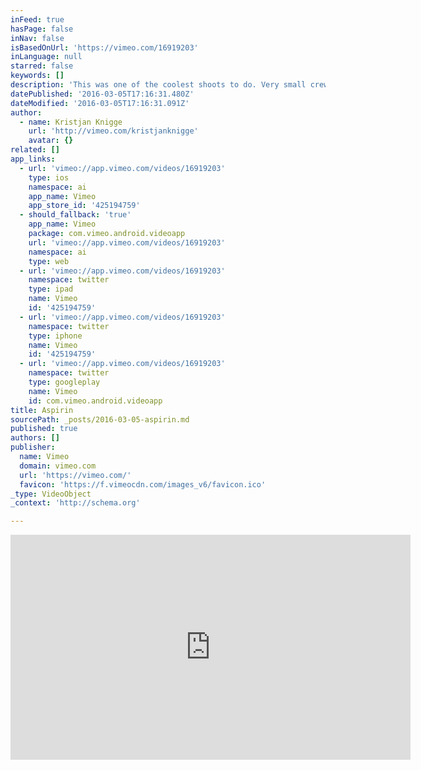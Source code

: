 ```yaml
---
inFeed: true
hasPage: false
inNav: false
isBasedOnUrl: 'https://vimeo.com/16919203'
inLanguage: null
starred: false
keywords: []
description: 'This was one of the coolest shoots to do. Very small crew, just me, the cameraman, the producer, one agency creative and a local producer/art director. All the cast was sourced locally in Arusha. The locations are all around Lake Natron.'
datePublished: '2016-03-05T17:16:31.480Z'
dateModified: '2016-03-05T17:16:31.091Z'
author:
  - name: Kristjan Knigge
    url: 'http://vimeo.com/kristjanknigge'
    avatar: {}
related: []
app_links:
  - url: 'vimeo://app.vimeo.com/videos/16919203'
    type: ios
    namespace: ai
    app_name: Vimeo
    app_store_id: '425194759'
  - should_fallback: 'true'
    app_name: Vimeo
    package: com.vimeo.android.videoapp
    url: 'vimeo://app.vimeo.com/videos/16919203'
    namespace: ai
    type: web
  - url: 'vimeo://app.vimeo.com/videos/16919203'
    namespace: twitter
    type: ipad
    name: Vimeo
    id: '425194759'
  - url: 'vimeo://app.vimeo.com/videos/16919203'
    namespace: twitter
    type: iphone
    name: Vimeo
    id: '425194759'
  - url: 'vimeo://app.vimeo.com/videos/16919203'
    namespace: twitter
    type: googleplay
    name: Vimeo
    id: com.vimeo.android.videoapp
title: Aspirin
sourcePath: _posts/2016-03-05-aspirin.md
published: true
authors: []
publisher:
  name: Vimeo
  domain: vimeo.com
  url: 'https://vimeo.com/'
  favicon: 'https://f.vimeocdn.com/images_v6/favicon.ico'
_type: VideoObject
_context: 'http://schema.org'

---
```

<iframe src="https://cdn.embedly.com/widgets/media.html?src=https%3A%2F%2Fplayer.vimeo.com%2Fvideo%2F16919203&amp;url=https%3A%2F%2Fvimeo.com%2F16919203&amp;image=http%3A%2F%2Fi.vimeocdn.com%2Fvideo%2F104343788_640.jpg&amp;key=b7d04c9b404c499eba89ee7072e1c4f7&amp;type=text%2Fhtml&amp;schema=vimeo" width="640" height="360" scrolling="no" frameborder="0" allowfullscreen="allowfullscreen" style=""></iframe>